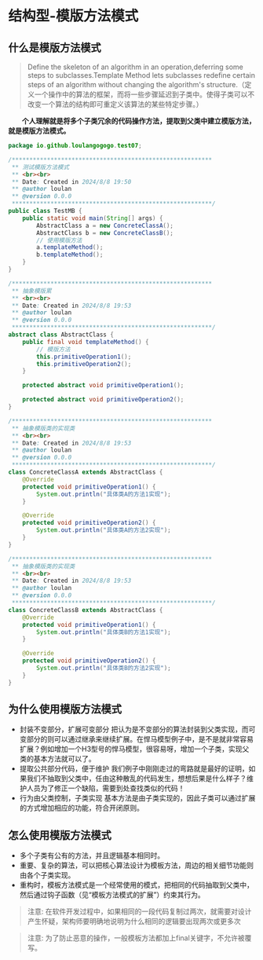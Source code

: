 # 结构型-模版方法模式

## 什么是模版方法模式

> Define the skeleton of an algorithm in an operation,deferring some steps to subclasses.Template Method lets subclasses redefine certain steps of an algorithm without changing the algorithm's structure.（定义一个操作中的算法的框架，而将一些步骤延迟到子类中。使得子类可以不改变一个算法的结构即可重定义该算法的某些特定步骤。）



&emsp;&emsp;**个人理解就是将多个子类冗余的代码操作方法，提取到父类中建立模版方法，就是模版方法模式。**

```java
package io.github.loulangogogo.test07;

/*********************************************************
 ** 测试模版方法模式
 ** <br><br>
 ** Date: Created in 2024/8/8 19:50
 ** @author loulan
 ** @version 0.0.0
 *********************************************************/
public class TestMB {
    public static void main(String[] args) {
        AbstractClass a = new ConcreteClassA();
        AbstractClass b = new ConcreteClassB();
        // 使用模版方法
        a.templateMethod();
        b.templateMethod();
    }
}

/*********************************************************
 ** 抽象模版累
 ** <br><br>
 ** Date: Created in 2024/8/8 19:53
 ** @author loulan
 ** @version 0.0.0
 *********************************************************/
abstract class AbstractClass {
    public final void templateMethod() {
        // 模版方法
        this.primitiveOperation1();
        this.primitiveOperation2();
    }

    protected abstract void primitiveOperation1();

    protected abstract void primitiveOperation2();
}

/*********************************************************
 ** 抽象模版类的实现类
 ** <br><br>
 ** Date: Created in 2024/8/8 19:53
 ** @author loulan
 ** @version 0.0.0
 *********************************************************/
class ConcreteClassA extends AbstractClass {
    @Override
    protected void primitiveOperation1() {
        System.out.println("具体类A的方法1实现");
    }

    @Override
    protected void primitiveOperation2() {
        System.out.println("具体类A的方法2实现");
    }
}

/*********************************************************
 ** 抽象模版类的实现类
 ** <br><br>
 ** Date: Created in 2024/8/8 19:53
 ** @author loulan
 ** @version 0.0.0
 *********************************************************/
class ConcreteClassB extends AbstractClass {
    @Override
    protected void primitiveOperation1() {
        System.out.println("具体类B的方法1实现");
    }

    @Override
    protected void primitiveOperation2() {
        System.out.println("具体类B的方法2实现");
    }
}

```





## 为什么使用模版方法模式

- 封装不变部分，扩展可变部分
  把认为是不变部分的算法封装到父类实现，而可变部分的则可以通过继承来继续扩展。在悍马模型例子中，是不是就非常容易扩展？例如增加一个H3型号的悍马模型，很容易呀，增加一个子类，实现父类的基本方法就可以了。
- 提取公共部分代码，便于维护
  我们例子中刚刚走过的弯路就是最好的证明，如果我们不抽取到父类中，任由这种散乱的代码发生，想想后果是什么样子？维护人员为了修正一个缺陷，需要到处查找类似的代码！
- 行为由父类控制，子类实现
  基本方法是由子类实现的，因此子类可以通过扩展的方式增加相应的功能，符合开闭原则。



## 怎么使用模版方法模式

- 多个子类有公有的方法，并且逻辑基本相同时。
- 重要、复杂的算法，可以把核心算法设计为模板方法，周边的相关细节功能则由各个子类实现。
- 重构时，模板方法模式是一个经常使用的模式，把相同的代码抽取到父类中，然后通过钩子函数（见“模板方法模式的扩展”）约束其行为。



> 注意: 在软件开发过程中，如果相同的一段代码复制过两次，就需要对设计产生怀疑，架构师要明确地说明为什么相同的逻辑要出现两次或更多次



> 注意: 为了防止恶意的操作，一般模板方法都加上final关键字，不允许被覆写。